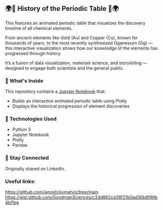 ## 🌍🔬 History of the Periodic Table 🔬🌍

This features an animated periodic table that visualizes the discovery timeline of all chemical elements.

From ancient elements like Gold (Au) and Copper (Cu), known for thousands of years, to the most recently synthesized Oganesson (Og) — this interactive visualization shows how our knowledge of the elements has progressed through history.

It’s a fusion of data visualization, materials science, and storytelling — designed to engage both scientists and the general public.

### 📓 What's Inside
This repository contains a [Jupyter Notebook](https://github.com/yanicen1/Periodic-Table-by-Discovery-Year/blob/main/Periodic_Table_Discovery_Year.ipynb) that:
- Builds an interactive animated periodic table using Plotly
- Displays the historical progression of element discoveries

### 🔧 Technologies Used
- Python 3
- Jupyter Notebook
- Plotly
- Pandas

### 🔗 Stay Connected
Originally shared on LinkedIn.

### Useful links:
https://github.com/janosh/pymatviz/tree/main
https://gist.github.com/GoodmanSciences/c2dd862cd38f21b0ad36b8f96b4bf1ee


